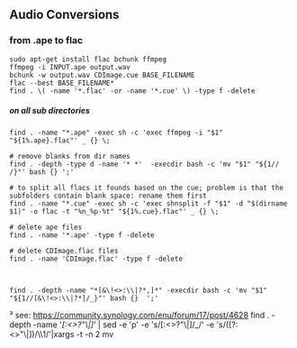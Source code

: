 ## Audio Conversions


### from .ape to flac
    sudo apt-get install flac bchunk ffmpeg
    ffmpeg -i INPUT.ape output.wav
    bchunk -w output.wav CDImage.cue BASE_FILENAME
    flac --best BASE_FILENAME*
    find . \( -name '*.flac' -or -name '*.cue' \) -type f -delete
    
##### on all sub directories
    find . -name "*.ape" -exec sh -c 'exec ffmpeg -i "$1" "${1%.ape}.flac"' _ {} \;
    
    # remove blanks from dir names
    find . -depth -type d -name '* *'  -execdir bash -c 'mv "$1" "${1// /}"' bash {} ';'
    
    # to split all flacs it founds based on the cue; problem is that the subfolders contain blank space: rename them first
    find . -name "*.cue" -exec sh -c 'exec shnsplit -f "$1" -d "$(dirname $1)" -o flac -t "%n_%p-%t" "${1%.cue}.flac"' _ {} \;
    
    # delete ape files
    find . -name '*.ape' -type f -delete
    
    # delete CDImage.flac files
    find . -name 'CDImage.flac' -type f -delete
    
    
    
    find . -depth -name "*[&\!<>:\\|?*,]*" -execdir bash -c 'mv "$1" "${1//[&\!<>:\\|?*]/_}"' bash {}  ';'
   
   
   ³ see: https://community.synology.com/enu/forum/17/post/4628
    find . -depth -name '*[:<>?\"\\\|]*' | sed -e 'p' -e 's/[:<>?\"\\\|]/_/' -e 's/\([?:<>\"\\|]\)/\\\1/'|xargs -t -n 2 mv 